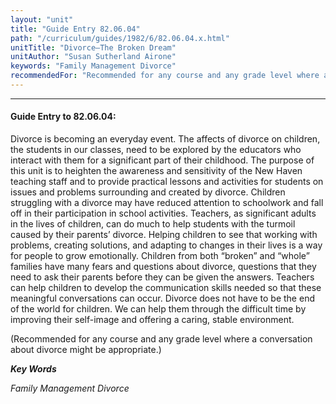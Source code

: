 ```yaml
---
layout: "unit"
title: "Guide Entry 82.06.04"
path: "/curriculum/guides/1982/6/82.06.04.x.html"
unitTitle: "Divorce—The Broken Dream"
unitAuthor: "Susan Sutherland Airone"
keywords: "Family Management Divorce"
recommendedFor: "Recommended for any course and any grade level where a conversation about divorce might be appropriate."
---
```

<body>
<hr/>
<h4>
Guide Entry to 82.06.04:
</h4>
Divorce is becoming an everyday event.  The affects of divorce on children, the students in our classes, need to be explored by the educators who interact with them for a significant part of their childhood.  The purpose of this unit is to heighten the awareness and sensitivity of the New Haven teaching staff and to provide practical lessons and activities for students on issues and problems surrounding and created by divorce.  Children struggling with a divorce may have reduced attention to schoolwork and fall off in their participation in school activities.  Teachers, as significant adults in the lives of children, can do much to help students with the turmoil caused by their parents’ divorce.  Helping children to see that working with problems, creating solutions, and adapting to changes in their lives is a way for people to grow emotionally.  Children from both “broken” and “whole” families have many fears and questions about divorce, questions that they need to ask their parents before they can be given the answers.  Teachers can help children to develop the communication skills needed so that these meaningful conversations can occur. Divorce does not have to be the end of the world for children.  We can help them through the difficult time by improving their self-image and offering a caring, stable environment.
<p>
(Recommended for any course and any grade level where a conversation about divorce might be appropriate.)
</p>
<p>
<b>
<i>
Key Words
</i>
</b>
<br/>
</p>
<p>
<i>
Family Management Divorce
</i>
</p>
</body>